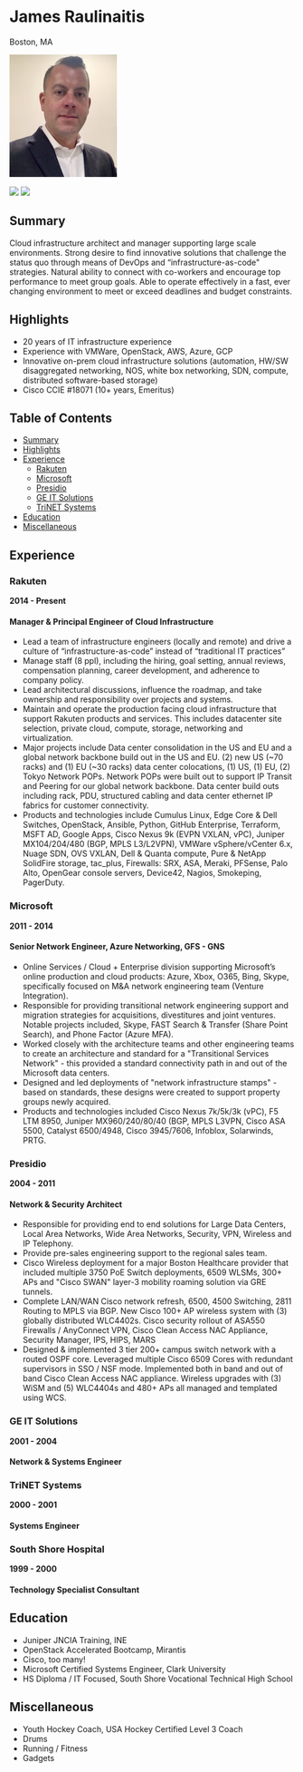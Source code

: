 # James Raulinaitis
Boston, MA

![ProfilePic](https://raw.githubusercontent.com/jamesraul/jamesraul.github.io/master/profilepic.jpg)

[![](https://content.linkedin.com/content/dam/me/business/en-us/amp/brand-site/v2/bg/LI-Bug.svg.original.svg)](https://www.linkedin.com/in/jamesraul) [![](https://blobs.officehome.msocdn.com/images/content/images/favicons/favicon-word-svg-8eedb3d95e.ico)](https://1drv.ms/w/s!Ah2mlvsHmFVai48bcxAHI2IWBsz9nA?e=Ns3xTa)

## Summary 
Cloud infrastructure architect and manager supporting large scale environments. Strong desire to find innovative solutions that challenge the status quo through means of DevOps and “infrastructure-as-code" strategies. Natural ability to connect with co-workers and encourage top performance to meet group goals. Able to operate effectively in a fast, ever changing environment to meet or exceed deadlines and budget constraints. 

## Highlights
- 20 years of IT infrastructure experience           
- Experience with VMWare, OpenStack, AWS, Azure, GCP
- Innovative on-prem cloud infrastructure solutions (automation, HW/SW disaggregated networking, NOS, white box networking, SDN, compute, distributed software-based storage) 
- Cisco CCIE #18071 (10+ years, Emeritus)

## Table of Contents
* [Summary](#summary)
* [Highlights](#highlights)
* [Experience](#experience)
  * [Rakuten](#rakuten)
  * [Microsoft](#microsoft)
  * [Presidio](#presidio)
  * [GE IT Solutions](#ge-it-solutions)
  * [TriNET Systems](#trinet-systems)
* [Education](#education)
* [Miscellaneous](#miscellaneous)


## Experience
### Rakuten
**2014 - Present**
#### Manager & Principal Engineer of Cloud Infrastructure
- Lead a team of infrastructure engineers (locally and remote) and drive a culture of “infrastructure-as-code” instead of “traditional IT practices” 
- Manage staff (8 ppl), including the hiring, goal setting, annual reviews, compensation planning, career development, and adherence to company policy. 
- Lead architectural discussions, influence the roadmap, and take ownership and responsibility over projects and systems. 
- Maintain and operate the production facing cloud infrastructure that support Rakuten products and services. This includes datacenter site selection, private cloud, compute, storage, networking and virtualization.  
- Major projects include Data center consolidation in the US and EU and a global network backbone build out in the US and EU. (2) new US (~70 racks) and (1) EU (~30 racks) data center colocations, (1) US, (1) EU, (2) Tokyo Network POPs. Network POPs were built out to support IP Transit and Peering for our global network backbone. Data center build outs including rack, PDU, structured cabling and data center ethernet IP fabrics for customer connectivity. 
- Products and technologies include Cumulus Linux, Edge Core & Dell Switches, OpenStack, Ansible, Python, GitHub Enterprise, Terraform, MSFT AD, Google Apps, Cisco Nexus 9k (EVPN VXLAN, vPC), Juniper MX104/204/480 (BGP, MPLS L3/L2VPN), VMWare vSphere/vCenter 6.x, Nuage SDN, OVS VXLAN, Dell & Quanta compute, Pure & NetApp SolidFire storage, tac_plus, Firewalls: SRX, ASA, Meraki, PFSense, Palo Alto, OpenGear console servers, Device42, Nagios, Smokeping, PagerDuty.  

### Microsoft
**2011 - 2014**
#### Senior Network Engineer, Azure Networking, GFS - GNS
- Online Services / Cloud + Enterprise division supporting Microsoft’s online production and cloud products: Azure, Xbox, O365, Bing, Skype, specifically focused on M&A network engineering team (Venture Integration). 
- Responsible for providing transitional network engineering support and migration strategies for acquisitions, divestitures and joint ventures. Notable projects included, Skype, FAST Search & Transfer (Share Point Search), and Phone Factor (Azure MFA). 
- Worked closely with the architecture teams and other engineering teams to create an architecture and standard for a "Transitional Services Network" - this provided a standard connectivity path in and out of the Microsoft data centers. 
- Designed and led deployments of "network infrastructure stamps" - based on standards, these designs were created to support property groups newly acquired. 
- Products and technologies included Cisco Nexus 7k/5k/3k (vPC), F5 LTM 8950, Juniper MX960/240/80/40 (BGP, MPLS L3VPN, Cisco ASA 5500, Catalyst 6500/4948, Cisco 3945/7606, Infoblox, Solarwinds, PRTG. 

### Presidio
**2004 - 2011**
#### Network & Security Architect 
- Responsible for providing end to end solutions for Large Data Centers, Local Area Networks, Wide Area Networks, Security, VPN, Wireless and IP Telephony. 
- Provide pre-sales engineering support to the regional sales team.
- Cisco Wireless deployment for a major Boston Healthcare provider that included multiple 3750 PoE Switch deployments, 6509 WLSMs, 300+ APs and "Cisco SWAN" layer-3 mobility roaming solution via GRE tunnels. 
- Complete LAN/WAN Cisco network refresh, 6500, 4500 Switching, 2811 Routing to MPLS via BGP. New Cisco 100+ AP wireless system with (3) globally distributed WLC4402s. Cisco security rollout of ASA550 Firewalls / AnyConnect VPN, Cisco Clean Access NAC Appliance, Security Manager, IPS, HIPS, MARS 
- Designed & implemented 3 tier 200+ campus switch network with a routed OSPF core. Leveraged multiple Cisco 6509 Cores with redundant supervisors in SSO / NSF mode. Implemented both in band and out of band Cisco Clean Access NAC appliance. Wireless upgrades with (3) WiSM and (5) WLC4404s and 480+ APs all managed and templated using WCS. 

### GE IT Solutions
**2001 - 2004**  
#### Network & Systems Engineer

### TriNET Systems
**2000 - 2001**
#### Systems Engineer 

### South Shore Hospital
**1999 - 2000**
#### Technology Specialist Consultant

## Education
- Juniper JNCIA Training, INE
- OpenStack Accelerated Bootcamp, Mirantis
- Cisco, too many!
- Microsoft Certified Systems Engineer, Clark University
- HS Diploma / IT Focused, South Shore Vocational Technical High School

## Miscellaneous
- Youth Hockey Coach, USA Hockey Certified Level 3 Coach
- Drums
- Running / Fitness
- Gadgets